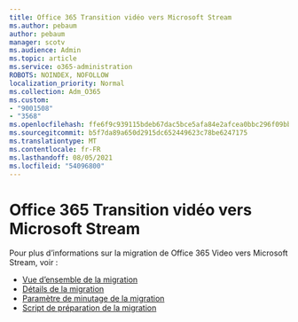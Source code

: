 ```yaml
---
title: Office 365 Transition vidéo vers Microsoft Stream
ms.author: pebaum
author: pebaum
manager: scotv
ms.audience: Admin
ms.topic: article
ms.service: o365-administration
ROBOTS: NOINDEX, NOFOLLOW
localization_priority: Normal
ms.collection: Adm_O365
ms.custom:
- "9001508"
- "3568"
ms.openlocfilehash: ffe6f9c939115bdeb67dac5bce5afa84e2afcea0bbc296f09bbe7b15eebf282d
ms.sourcegitcommit: b5f7da89a650d2915dc652449623c78be6247175
ms.translationtype: MT
ms.contentlocale: fr-FR
ms.lasthandoff: 08/05/2021
ms.locfileid: "54096800"
---
```

# <a name="office-365-video-transition-to-microsoft-stream"></a>Office 365 Transition vidéo vers Microsoft Stream

Pour plus d’informations sur la migration de Office 365 Video vers Microsoft Stream, voir :

- [Vue d’ensemble de la migration](https://docs.microsoft.com/stream/migrate-from-office-365)
- [Détails de la migration](https://docs.microsoft.com/stream/migration-experience)
- [Paramètre de minutage de la migration](https://docs.microsoft.com/stream/migration-o365video-timing-setting)
- [Script de préparation de la migration](https://docs.microsoft.com/stream/migration-o365video-prep)
